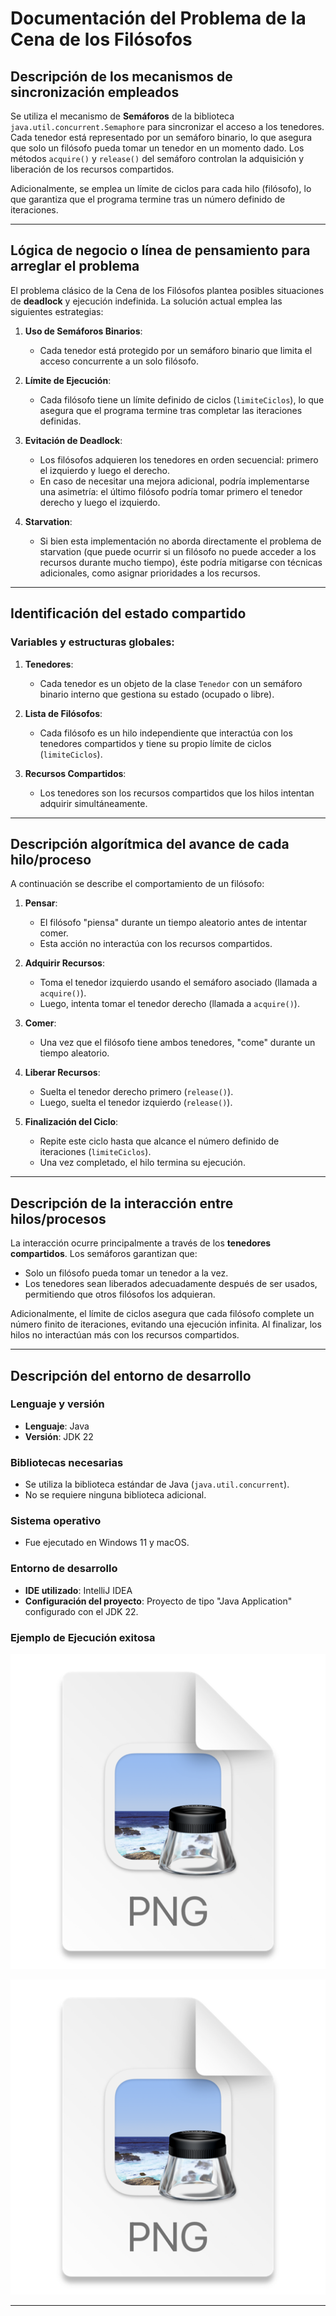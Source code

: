 # Documentación del Problema de la Cena de los Filósofos

## Descripción de los mecanismos de sincronización empleados
Se utiliza el mecanismo de **Semáforos** de la biblioteca `java.util.concurrent.Semaphore` para sincronizar el acceso a los tenedores. Cada tenedor está representado por un semáforo binario, lo que asegura que solo un filósofo pueda tomar un tenedor en un momento dado. Los métodos `acquire()` y `release()` del semáforo controlan la adquisición y liberación de los recursos compartidos.

Adicionalmente, se emplea un límite de ciclos para cada hilo (filósofo), lo que garantiza que el programa termine tras un número definido de iteraciones.

---

## Lógica de negocio o línea de pensamiento para arreglar el problema
El problema clásico de la Cena de los Filósofos plantea posibles situaciones de **deadlock** y ejecución indefinida. La solución actual emplea las siguientes estrategias:

1. **Uso de Semáforos Binarios**:
    - Cada tenedor está protegido por un semáforo binario que limita el acceso concurrente a un solo filósofo.

2. **Límite de Ejecución**:
    - Cada filósofo tiene un límite definido de ciclos (`limiteCiclos`), lo que asegura que el programa termine tras completar las iteraciones definidas.

3. **Evitación de Deadlock**:
    - Los filósofos adquieren los tenedores en orden secuencial: primero el izquierdo y luego el derecho.
    - En caso de necesitar una mejora adicional, podría implementarse una asimetría: el último filósofo podría tomar primero el tenedor derecho y luego el izquierdo.

4. **Starvation**:
    - Si bien esta implementación no aborda directamente el problema de starvation (que puede ocurrir si un filósofo no puede acceder a los recursos durante mucho tiempo), éste podría mitigarse con técnicas adicionales, como asignar prioridades a los recursos.

---

## Identificación del estado compartido
### Variables y estructuras globales:
1. **Tenedores**:
    - Cada tenedor es un objeto de la clase `Tenedor` con un semáforo binario interno que gestiona su estado (ocupado o libre).

2. **Lista de Filósofos**:
    - Cada filósofo es un hilo independiente que interactúa con los tenedores compartidos y tiene su propio límite de ciclos (`limiteCiclos`).

3. **Recursos Compartidos**:
    - Los tenedores son los recursos compartidos que los hilos intentan adquirir simultáneamente.

---

## Descripción algorítmica del avance de cada hilo/proceso
A continuación se describe el comportamiento de un filósofo:

1. **Pensar**:
    - El filósofo "piensa" durante un tiempo aleatorio antes de intentar comer.
    - Esta acción no interactúa con los recursos compartidos.

2. **Adquirir Recursos**:
    - Toma el tenedor izquierdo usando el semáforo asociado (llamada a `acquire()`).
    - Luego, intenta tomar el tenedor derecho (llamada a `acquire()`).

3. **Comer**:
    - Una vez que el filósofo tiene ambos tenedores, "come" durante un tiempo aleatorio.

4. **Liberar Recursos**:
    - Suelta el tenedor derecho primero (`release()`).
    - Luego, suelta el tenedor izquierdo (`release()`).

5. **Finalización del Ciclo**:
    - Repite este ciclo hasta que alcance el número definido de iteraciones (`limiteCiclos`).
    - Una vez completado, el hilo termina su ejecución.

---

## Descripción de la interacción entre hilos/procesos
La interacción ocurre principalmente a través de los **tenedores compartidos**. Los semáforos garantizan que:

- Solo un filósofo pueda tomar un tenedor a la vez.
- Los tenedores sean liberados adecuadamente después de ser usados, permitiendo que otros filósofos los adquieran.

Adicionalmente, el límite de ciclos asegura que cada filósofo complete un número finito de iteraciones, evitando una ejecución infinita. Al finalizar, los hilos no interactúan más con los recursos compartidos.

---

## Descripción del entorno de desarrollo

### Lenguaje y versión
- **Lenguaje**: Java
- **Versión**: JDK 22

### Bibliotecas necesarias
- Se utiliza la biblioteca estándar de Java (`java.util.concurrent`).
- No se requiere ninguna biblioteca adicional.

### Sistema operativo
- Fue ejecutado en Windows 11 y macOS.

### Entorno de desarrollo
- **IDE utilizado**: IntelliJ IDEA
- **Configuración del proyecto**: Proyecto de tipo "Java Application" configurado con el JDK 22.

### Ejemplo de Ejecución exitosa

![Inicio de la Ejecucion](./capturas/img.png)

![Finalizacion](./capturas/img_1.png)

---

